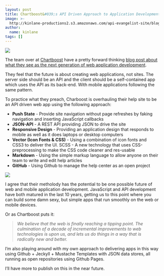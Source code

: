 ```yaml
---
layout: post
title: Chartboost&#039;s API Driven Approach to Application Development
image: >-
  http://kinlane-productions2.s3.amazonaws.com/api-evangelist-site/blog/Chartboost-Logo.png
author:
  name: kinlane
tags: []
---
```

[![](https://s3.amazonaws.com/kinlane-productions2/api-evangelist/chartboost/Chartboost-Logo.png)](http://chartboost.com)

The team over at [Chartboost](http://chartboost.com) have a pretty forward thinking [blog post about what they see as the next generation of web application development](http://blog.chartboost.com/post/36221629171/web-3-0-help-site?hn).

They feel that the future is about creating web applications, not sites. The server side should be an API and the client should be a self-contained app which uses the API as its back-end. With mobile applications following the same pattern.

To practice what they preach, Charboost is overhauling their help site to be an API driven web app using the following approach:

*   **Push State** - Provide site navigation without page refreshes by faking navigation and inserting JavaScript callbacks
*   **JSON-API** \- A REST API providing JSON to drive the site
*   **Responsive Design** \- Providing an application design that responds to mobile as well as it does laptops or desktop computers
*   **Vector (Icon Fonts & CSS)** - Using a combination of icon fonts and CSS3 to deliver the UI. SCSS - A new technology that uses CSS-preprocessing to make the CSS code cleaner and res-usable
*   **Markdown** - Using the simple markup language to allow anyone on their team to write and edit help articles
*   **GitHub** - Using Github to manage the help center as an open project

[![](https://s3.amazonaws.com/kinlane-productions2/api-evangelist/chartboost/Chartboost-Help-Center-Screenshot.png)](http://chartboost.com)

I agree that their metholody has the potential to be one possible future of web and mobile application development. JavaScript and API development have both matured in the last 10 years, getting us to this point where you can build some damn sexy, but simple apps that run smoothly on the web or mobile devices.  

Or as Chartboost puts it:

> _We believe that the web is finally reaching a tipping point. The culmination of a decade of incremental improvements to web technologies is upon us, and lets us do things in a way that is radically new and better._

I’m also playing around with my own approach to delivering apps in this way using Github + Jeckyll + Mustache Templates with JSON data stores, all running as open repositories using Github Pages.

I’ll have more to publish on this in the near future.